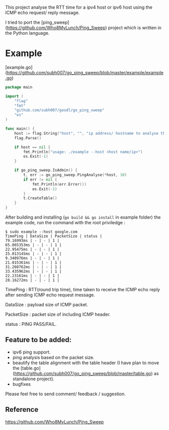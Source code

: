 This project analyse the RTT time for a ipv4 host or ipv6 host using the ICMP echo request/ reply message.

I tried to port the [ping_sweep] (https://github.com/Who8MyLunch/Ping_Sweep) project which is written in the Python language.

Example
=======
[example.go] (https://github.com/subh007/go_ping_sweep/blob/master/example/example.go)
```go
package main

import (
	"flag"
	"fmt"
	"github.com/subh007/goodl/go_ping_sweep"
	"os"
)

func main() {
	host := flag.String("host", "", "ip address/ hostname to analyse the ping.")
	flag.Parse()

	if host == nil {
		fmt.Println("usage: ./example --host <host name/ip>")
		os.Exit(-1)
	}

	if go_ping_sweep.IsAdmin() {
		t, err := go_ping_sweep.PingAnalyse(*host, 10)
		if err != nil {
			fmt.Println(err.Error())
			os.Exit(-1)
		}
		t.CreateTable()
	}
}
```

After building and installing (`go build && go install` in example folder) the example code, run the command with the root priviledge :

```shell
$ sudo example --host google.com
TimePing | DataSize | PacketSize | status |
79.16993ms | - | - | 1 |
65.865353ms | - | - | 1 |
22.95475ms | - | - | 1 |
25.013145ms | - | - | 1 |
9.348976ms | - | - | 1 |
21.015361ms | - | - | 1 |
31.260762ms | - | - | 1 |
33.435962ms | - | - | 1 |
22.23161ms | - | - | 1 |
28.16272ms | - | - | 1 |
```
TimePing : RTT(round trip time), time taken to receive the ICMP echo reply after sending ICMP echo request message.

DataSize : payload size of ICMP packet.

PacketSize : packet size of including ICMP header.

status : PING PASS/FAIL.

Feature to be added:
-------------------
- ipv6 ping support.
- ping analysis based on the packet size.
- beautify the table alignment with the table header (I have plan to move the [table.go] (https://github.com/subh007/go_ping_sweep/blob/master/table.go) as standalone project).
- bugfixes

Please feel free to send comment/ feedback / suggestion. 

Reference
---------
https://github.com/Who8MyLunch/Ping_Sweep
